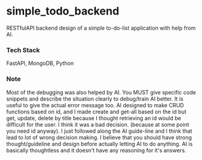 # simple_todo_backend

RESTfulAPI backend design of a simple to-do-list application with help from AI.

### Tech Stack
FastAPI, MongoDB, Python

### Note
Most of the debugging was also helped by AI. You MUST give specific code snippets and describe the situation clearly to debug/train AI better. It is useful to give the actual error message too. 
AI designed to make CRUD functions based on id, and I made create and get-all based on the id but get, update, delete by title because I thought retrieving an id would be difficult for the user. I think it was a bad decision. (because at some point you need id anyway). I just followed along the AI guide-line and I think that lead to lot of wrong decision making. I believe that you should have strong thought/guideline and design before actually letting AI to do anything. AI is basically thoughtless and it doesn't have any reasoning for it's answers. 